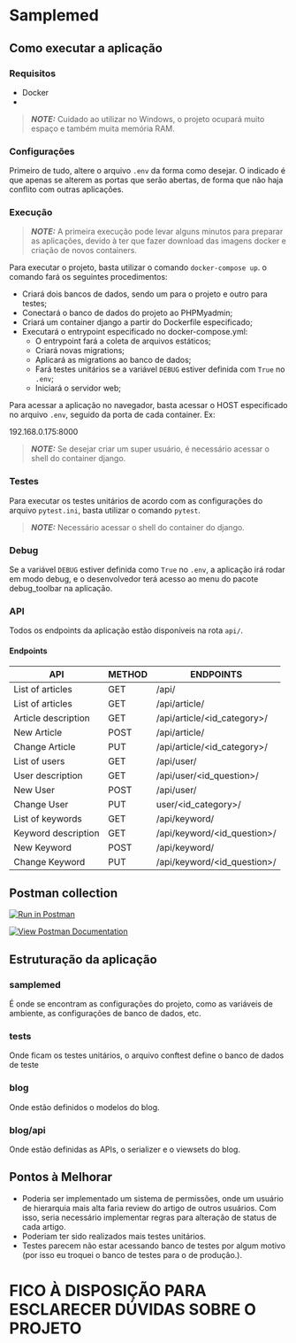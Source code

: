 # **Samplemed**
## **Como executar a aplicação**
### **Requisitos**

* Docker
* 

> **_NOTE:_**  Cuidado ao utilizar no Windows, o projeto ocupará muito espaço e também muita memória RAM.

### **Configurações**

Primeiro de tudo, altere o arquivo `.env` da forma como desejar. O indicado é que apenas se alterem as portas que serão abertas, de forma que não haja conflito com outras aplicações.

### **Execução**

> **_NOTE:_**  A primeira execução pode levar alguns minutos para preparar as aplicações, devido à ter que fazer download das imagens docker e criação de novos containers.

Para executar o projeto, basta utilizar o comando `docker-compose up`.
o comando fará os seguintes procedimentos:

* Criará dois bancos de dados, sendo um para o projeto e outro para testes;
* Conectará o banco de dados do projeto ao PHPMyadmin;
* Criará um container django a partir do Dockerfile especificado;
* Executará o entrypoint especificado no docker-compose.yml:
  * O entrypoint fará a coleta de arquivos estáticos;
  * Criará novas migrations;
  * Aplicará as migrations ao banco de dados;
  * Fará testes unitários se a variável `DEBUG` estiver definida com `True` no `.env`;
  * Iniciará o servidor web;


Para acessar a aplicação no navegador, basta acessar o HOST especificado no arquivo `.env`, seguido da porta de cada container. Ex:

192.168.0.175:8000

<!-- TODO: Explicar commo acessar o shell do container -->
> **_NOTE:_**  Se desejar criar um super usuário, é necessário acessar o shell do container django.

### **Testes**

Para executar os testes unitários de acordo com as configurações do arquivo `pytest.ini`, basta utilizar o comando `pytest`.

> **_NOTE:_**  Necessário acessar o shell do container do django.


### **Debug**

Se a variável `DEBUG` estiver definida como `True` no `.env`, a aplicação irá rodar em modo debug, e o desenvolvedor terá acesso ao menu do pacote debug_toolbar na aplicação.


### **API**

Todos os endpoints da aplicação estão disponíveis na rota `api/`.

#### Endpoints

| API | METHOD | ENDPOINTS |
| ------ | ------ |------ |
| List of articles | GET | /api/ |
| List of articles | GET | /api/article/ |
| Article description | GET | /api/article/<id_category>/ |
| New Article | POST | /api/article/ |
| Change Article | PUT | /api/article/<id_category>/ |
| List of users | GET | /api/user/ |
| User description | GET | /api/user/<id_question>/ |
| New User | POST | /api/user/ |
| Change User | PUT | user/<id_category>/ |
| List of keywords | GET | /api/keyword/ |
| Keyword description | GET | /api/keyword/<id_question>/ |
| New Keyword | POST | /api/keyword/ |
| Change Keyword | PUT | /api/keyword/<id_question>/ |

## Postman collection
[![Run in Postman](https://run.pstmn.io/button.svg)](https://app.getpostman.com/run-collection/17469376-7c639712-42ba-4cda-9c21-077aa9f5b1c9?action=collection%2Ffork&collection-url=entityId%3D17469376-7c639712-42ba-4cda-9c21-077aa9f5b1c9%26entityType%3Dcollection%26workspaceId%3D614b6ab9-829c-49df-b5bd-faa1de2b5cd4)

[![View Postman Documentation](https://run.pstmn.io/button.svg)](https://documenter.getpostman.com/view/17469376/U16kr5Mh)
## **Estruturação da aplicação**
### **samplemed**

É onde se encontram as configurações do projeto, como as variáveis de ambiente, as configurações de banco de dados, etc.

### **tests**

Onde ficam os testes unitários, o arquivo conftest define o banco de dados de teste

### **blog**

Onde estão definidos o modelos do blog.

### **blog/api**

Onde estão definidas as APIs, o serializer e o viewsets do blog.

## **Pontos à Melhorar**

* Poderia ser implementado um sistema de permissões, onde um usuário de hierarquia mais alta faria review do artigo de outros usuários. Com isso, seria necessário implementar regras para alteração de status de cada artigo.
* Poderiam ter sido realizados mais testes unitários.
* Testes parecem não estar acessando banco de testes por algum motivo (por isso eu troquei o banco de testes para o de produção.).


# FICO À DISPOSIÇÃO PARA ESCLARECER DÚVIDAS SOBRE O PROJETO